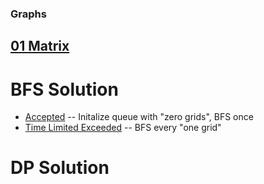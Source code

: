### Graphs

## [01 Matrix](https://leetcode.com/problems/01-matrix/)
 # BFS Solution
   - [Accepted](https://leetcode.com/submissions/detail/611110163/) -- Initalize queue with "zero grids", BFS once
   - [Time Limited Exceeded](https://leetcode.com/submissions/detail/627437781/) -- BFS every "one grid" 
 # DP Solution
